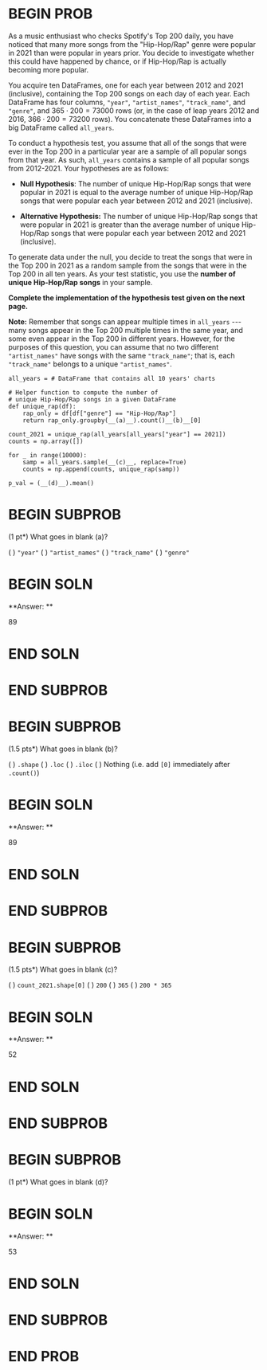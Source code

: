 # BEGIN PROB

As a music enthusiast who checks Spotify's Top 200 daily, you have
noticed that many more songs from the "Hip-Hop/Rap\" genre were popular
in 2021 than were popular in years prior. You decide to investigate
whether this could have happened by chance, or if Hip-Hop/Rap is
actually becoming more popular.

You acquire ten DataFrames, one for each year between 2012 and 2021
(inclusive), containing the Top 200 songs on each day of each year. Each
DataFrame has four columns, `"year"`, `"artist_names"`, `"track_name"`,
and `"genre"`, and $365 \cdot 200 = 73000$ rows (or, in the case of leap
years 2012 and 2016, $366 \cdot 200 = 73200$ rows). You concatenate
these DataFrames into a big DataFrame called `all_years`.

To conduct a hypothesis test, you assume that all of the songs that were
ever in the Top 200 in a particular year are a sample of all popular
songs from that year. As such, `all_years` contains a sample of all
popular songs from 2012-2021. Your hypotheses are as follows:

-   **Null Hypothesis**: The number of unique Hip-Hop/Rap songs that
    were popular in 2021 is equal to the average number of unique
    Hip-Hop/Rap songs that were popular each year between 2012 and 2021
    (inclusive).

-   **Alternative Hypothesis:** The number of unique Hip-Hop/Rap songs
    that were popular in 2021 is greater than the average number of
    unique Hip-Hop/Rap songs that were popular each year between 2012
    and 2021 (inclusive).

To generate data under the null, you decide to treat the songs that were
in the Top 200 in 2021 as a random sample from the songs that were in
the Top 200 in all ten years. As your test statistic, you use the
**number of unique Hip-Hop/Rap songs** in your sample.

**Complete the implementation of the hypothesis test given on the next
page.**

**Note:** Remember that songs can appear multiple times in `all_years`
--- many songs appear in the Top 200 multiple times in the same year,
and some even appear in the Top 200 in different years. However, for the
purposes of this question, you can assume that no two different
`"artist_names"` have songs with the same `"track_name"`; that is, each
`"track_name"` belongs to a unique `"artist_names"`.

    all_years = # DataFrame that contains all 10 years' charts

    # Helper function to compute the number of 
    # unique Hip-Hop/Rap songs in a given DataFrame
    def unique_rap(df):
        rap_only = df[df["genre"] == "Hip-Hop/Rap"]
        return rap_only.groupby(__(a)__).count()__(b)__[0]

    count_2021 = unique_rap(all_years[all_years["year"] == 2021])
    counts = np.array([])

    for _ in range(10000):
        samp = all_years.sample(__(c)__, replace=True)
        counts = np.append(counts, unique_rap(samp))
        
    p_val = (__(d)__).mean()
        

# BEGIN SUBPROB

(1 pt\*) What goes in blank (a)?

( ) `"year"`
( ) `"artist_names"`
( ) `"track_name"`
( ) `"genre"`

# BEGIN SOLN

**Answer: **

<average>89</average>

# END SOLN

# END SUBPROB

# BEGIN SUBPROB

(1.5 pts\*) What goes in blank (b)?

( ) `.shape`
( ) `.loc`
( ) `.iloc`
( ) Nothing (i.e. add `[0]` immediately after `.count()`)

# BEGIN SOLN

**Answer: **

<average>89</average>

# END SOLN

# END SUBPROB

# BEGIN SUBPROB

(1.5 pts\*) What goes in blank (c)?

( ) `count_2021.shape[0]`
( ) `200`
( ) `365`
( ) `200 * 365`

# BEGIN SOLN

**Answer: **

<average>52</average>

# END SOLN

# END SUBPROB

# BEGIN SUBPROB

(1 pt\*) What goes in blank (d)?

# BEGIN SOLN

**Answer: **

<average>53</average>

# END SOLN

# END SUBPROB

# END PROB